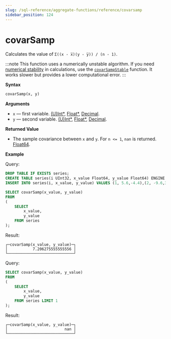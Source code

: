 ```yaml
---
slug: /sql-reference/aggregate-functions/reference/covarsamp
sidebar_position: 124
---
```


# covarSamp

Calculates the value of `Σ((x - x̅)(y - y̅)) / (n - 1)`.

:::note
This function uses a numerically unstable algorithm. If you need [numerical stability](https://en.wikipedia.org/wiki/Numerical_stability) in calculations, use the [`covarSampStable`](../reference/covarsamp.md) function. It works slower but provides a lower computational error.
:::

**Syntax**

```sql
covarSamp(x, y)
```

**Arguments**

- `x` — first variable. [(U)Int*](../../data-types/int-uint.md), [Float*](../../data-types/float.md), [Decimal](../../data-types/decimal.md).
- `y` — second variable. [(U)Int*](../../data-types/int-uint.md), [Float*](../../data-types/float.md), [Decimal](../../data-types/decimal.md).

**Returned Value**

- The sample covariance between `x` and `y`. For `n <= 1`, `nan` is returned. [Float64](../../data-types/float.md).

**Example**

Query:

```sql
DROP TABLE IF EXISTS series;
CREATE TABLE series(i UInt32, x_value Float64, y_value Float64) ENGINE = Memory;
INSERT INTO series(i, x_value, y_value) VALUES (1, 5.6,-4.4),(2, -9.6,3),(3, -1.3,-4),(4, 5.3,9.7),(5, 4.4,0.037),(6, -8.6,-7.8),(7, 5.1,9.3),(8, 7.9,-3.6),(9, -8.2,0.62),(10, -3,7.3);
```

```sql
SELECT covarSamp(x_value, y_value)
FROM
(
    SELECT
        x_value,
        y_value
    FROM series
);
```

Result:

```reference
┌─covarSamp(x_value, y_value)─┐
│           7.206275555555556 │
└─────────────────────────────┘
```

Query:

```sql
SELECT covarSamp(x_value, y_value)
FROM
(
    SELECT
        x_value,
        y_value
    FROM series LIMIT 1
);

```

Result:

```reference
┌─covarSamp(x_value, y_value)─┐
│                         nan │
└─────────────────────────────┘
```



